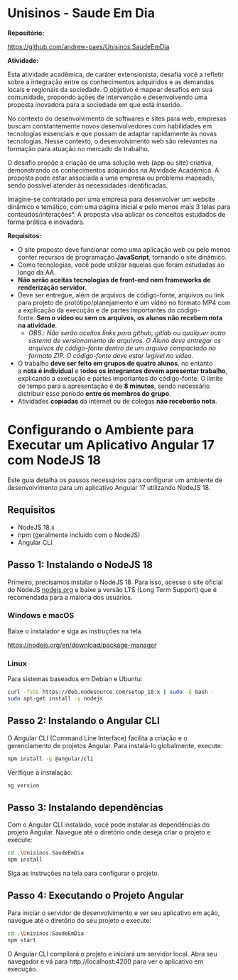 # Unisinos - Saude Em Dia

**Repositório:**

https://github.com/andrew-paes/Unisinos.SaudeEmDia

**Atividade:**

Esta atividade acadêmica, de caráter extensionista, desafia você a refletir sobre a integração entre os conhecimentos adquiridos e as demandas locais e regionais da sociedade. O objetivo é mapear desafios em sua comunidade, propondo ações de intervenção e desenvolvendo uma proposta inovadora para a sociedade em que está inserido.

No contexto do desenvolvimento de softwares e sites para web, empresas buscam constantemente novos desenvolvedores com habilidades em tecnologias essenciais e que possam de adaptar rapidamente às novas tecnologias. Nesse contexto, o desenvolvimento web são relevantes na formação para atuação no mercado de trabalho.

O desafio propõe a criação de uma solução web (app ou site) criativa, demonstrando os conhecimentos adquiridos na Atividade Acadêmica. A proposta pode estar associada a uma empresa ou problema mapeado, sendo possível atender às necessidades identificadas.

Imagine-se contratado por uma empresa para desenvolver um website dinâmico e temático, com uma página inicial e pelo menos mais 3 telas para conteúdos/interações\*. A proposta visa aplicar os conceitos estudados de forma prática e inovadora.

**Requisitos:**

- O site proposto deve funcionar como uma aplicação web ou pelo menos conter recursos de programação **JavaScript**, tornando o site dinâmico.
- Como tecnologias, você pode utilizar aquelas que foram estudadas ao longo da AA.
- **Não serão aceitas tecnologias de front-end nem frameworks de renderização servidor.**
- Deve ser entregue, além de arquivos de código-fonte, arquivos ou link para projeto de protótipo/planejamento e um vídeo no formato MP4 com a explicação da execução e de partes importantes do código-fonte. **Sem o vídeo ou sem os arquivos, os alunos não recebem nota na atividade**.
  - *OBS.: Não serão aceitos links para github, gitlab ou qualquer outro sistema de versionamento de arquivos. O Aluno deve entregar os arquivos de código-fonte dentro de um arquivo compactado no formato ZIP. O código-fonte deve estar legível no vídeo.*
- O trabalho **deve ser feito em grupos de quatro alunos**, no entanto a **nota é individual** e t**odos os integrantes devem apresentar trabalho**, explicando a execução e partes importantes do código-fonte. O limite de tempo para a apresentação é de **8 minutos**, sendo necessário distribuir esse período **entre os membros do grupo**.
- Atividades **copiadas** da internet ou de colegas **não receberão nota**.

# Configurando o Ambiente para Executar um Aplicativo Angular 17 com NodeJS 18

Este guia detalha os passos necessários para configurar um ambiente de desenvolvimento para um aplicativo Angular 17 utilizando NodeJS 18.

## Requisitos

- NodeJS 18.x
- npm (geralmente incluído com o NodeJS)
- Angular CLI

## Passo 1: Instalando o NodeJS 18

Primeiro, precisamos instalar o NodeJS 18. Para isso, acesse o site oficial do NodeJS [nodejs.org](https://nodejs.org/) e baixe a versão LTS (Long Term Support) que é recomendada para a maioria dos usuários.

### Windows e macOS

Baixe o instalador e siga as instruções na tela.

https://nodejs.org/en/download/package-manager

### Linux

Para sistemas baseados em Debian e Ubuntu:

```bash
curl -fsSL https://deb.nodesource.com/setup_18.x | sudo -E bash -
sudo apt-get install -y nodejs
```

## Passo 2: Instalando o Angular CLI

O Angular CLI (Command Line Interface) facilita a criação e o gerenciamento de projetos Angular. Para instalá-lo globalmente, execute:

```bash
npm install -g @angular/cli
```

Verifique a instalação:

```bash
ng version
```

## Passo 3: Instalando dependências

Com o Angular CLI instalado, você pode instalar as dependências do projeto Angular. Navegue até o diretório onde deseja criar o projeto e execute:

```bash
cd .\Unisinos.SaudeEmDia
npm install
```

Siga as instruções na tela para configurar o projeto.

## Passo 4: Executando o Projeto Angular

Para iniciar o servidor de desenvolvimento e ver seu aplicativo em ação, navegue até o diretório do seu projeto e execute:

```bash
cd .\Unisinos.SaudeEmDia
npm start
```

O Angular CLI compilará o projeto e iniciará um servidor local. Abra seu navegador e vá para http://localhost:4200 para ver o aplicativo em execução.